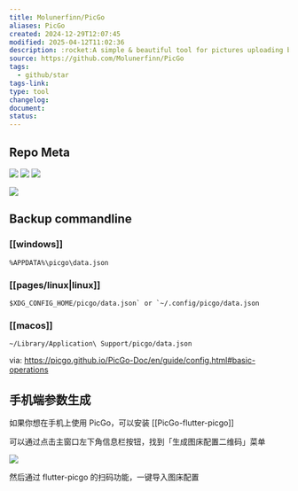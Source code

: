 ```yaml
---
title: Molunerfinn/PicGo
aliases: PicGo
created: 2024-12-29T12:07:45
modified: 2025-04-12T11:02:36
description: :rocket:A simple & beautiful tool for pictures uploading built by vue-cli-electron-builder
source: https://github.com/Molunerfinn/PicGo
tags:
  - github/star
tags-link: 
type: tool
changelog: 
document: 
status:
---
```


## Repo Meta

![](https://img.shields.io/github/stars/Molunerfinn/PicGo?style=for-the-badge&label=stars) ![](https://img.shields.io/github/repo-size/Molunerfinn/PicGo?style=for-the-badge&label=size) ![](https://img.shields.io/github/created-at/Molunerfinn/PicGo?style=for-the-badge&label=since)

[![](https://github-readme-stats.vercel.app/api/pin/?username=Molunerfinn&repo=PicGo&bg_color=00000000)](https://github.com/Molunerfinn/PicGo)

## Backup commandline

### [[windows]]

```
%APPDATA%\picgo\data.json
```

### [[pages/linux|linux]]

```
$XDG_CONFIG_HOME/picgo/data.json` or `~/.config/picgo/data.json
```

### [[macos]]

```
~/Library/Application\ Support/picgo/data.json
```

via: https://picgo.github.io/PicGo-Doc/en/guide/config.html#basic-operations

## 手机端参数生成

如果你想在手机上使用 PicGo，可以安装 [[PicGo-flutter-picgo]]

可以通过点击主窗口左下角信息栏按钮，找到「生成图床配置二维码」菜单

![](https://pic.molunerfinn.com/picgo/docs/202108282131459.png)

然后通过 flutter-picgo 的扫码功能，一键导入图床配置
